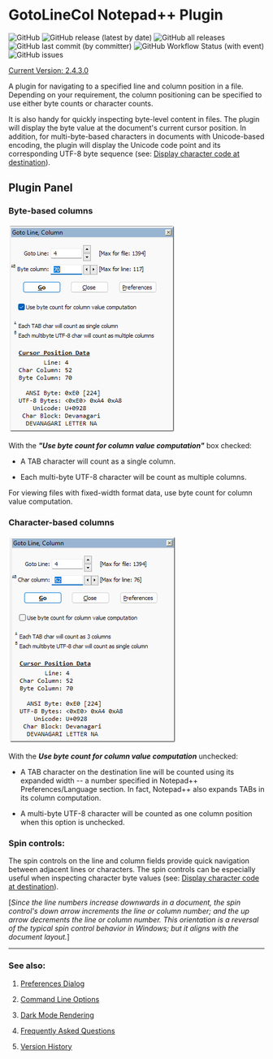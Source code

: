 # GotoLineCol Notepad++ Plugin

![GitHub](https://img.shields.io/github/license/shriprem/Goto-Line-Col-NPP-Plugin)
![GitHub release (latest by date)](https://img.shields.io/github/v/release/shriprem/Goto-Line-Col-NPP-Plugin)
![GitHub all releases](https://img.shields.io/github/downloads/shriprem/Goto-Line-Col-NPP-Plugin/total)
 &nbsp;&nbsp;&nbsp;&nbsp;&nbsp;
![GitHub last commit (by committer)](https://img.shields.io/github/last-commit/shriprem/Goto-Line-Col-NPP-Plugin)
![GitHub Workflow Status (with event)](https://img.shields.io/github/actions/workflow/status/shriprem/Goto-Line-Col-NPP-Plugin/CI_build.yml)
![GitHub issues](https://img.shields.io/github/issues/shriprem/Goto-Line-Col-NPP-Plugin)

[Current Version: 2.4.3.0](https://github.com/shriprem/Goto-Line-Col-NPP-Plugin/blob/master/VersionHistory.md)

A plugin for navigating to a specified line and column position in a file. Depending on your requirement, the column positioning can be specified to use either byte counts or character counts.

It is also handy for quickly inspecting byte-level content in files. The plugin will display the byte value at the document's current cursor position. In addition, for multi-byte-based characters in documents with Unicode-based encoding, the plugin will display the Unicode code point and its corresponding UTF-8 byte sequence (see: [Display character code at destination](https://github.com/shriprem/Goto-Line-Col-NPP-Plugin/blob/master/docs/PreferencesDialog.md#display-character-code-at-destination-checked)).


## Plugin Panel

### Byte-based columns
![GotoLineCol Panel](https://raw.githubusercontent.com/shriprem/Goto-Line-Col-NPP-Plugin/master/images/PanelBytePos.png)

With the **_"Use byte count for column value computation"_** box checked:

* A TAB character will count as a single column.

* Each multi-byte UTF-8 character will be count as multiple columns.

For viewing files with fixed-width format data, use byte count for column value computation.

### Character-based columns
![GotoLineCol Panel](https://raw.githubusercontent.com/shriprem/Goto-Line-Col-NPP-Plugin/master/images/PanelCharPos.png)


With the **_Use byte count for column value computation_** unchecked:

* A TAB character on the destination line will be counted using its expanded width -- a number specified in Notepad++ Preferences/Language section. In fact, Notepad++ also expands TABs in its column computation.

* A multi-byte UTF-8 character will be counted as one column position when this option is unchecked.

### Spin controls:
The spin controls on the line and column fields provide quick navigation between adjacent lines or characters. The spin controls can be especially useful when inspecting character byte values (see: [Display character code at destination](https://github.com/shriprem/Goto-Line-Col-NPP-Plugin/blob/master/docs/PreferencesDialog.md#display-character-code-at-destination-checked)).

[*Since the line numbers increase downwards in a document, the spin control's down arrow increments the line or column number; and the up arrow decrements the line or column number. This orientation is a reversal of the typical spin control behavior in Windows; but it aligns with the document layout.*]

---

### See also:
1. [Preferences Dialog](https://github.com/shriprem/Goto-Line-Col-NPP-Plugin/blob/master/docs/PreferencesDialog.md)

2. [Command Line Options](https://github.com/shriprem/Goto-Line-Col-NPP-Plugin/blob/master/docs/CommandLineOptions.md)

3. [Dark Mode Rendering](https://github.com/shriprem/Goto-Line-Col-NPP-Plugin/blob/master/docs/DarkModeUI.md)

4. <a href="https://github.com/shriprem/Goto-Line-Col-NPP-Plugin/blob/master/docs/FAQs.md">Frequently Asked Questions</a>

5. <a href="https://github.com/shriprem/Goto-Line-Col-NPP-Plugin/blob/master/VersionHistory.md">Version History</a>

